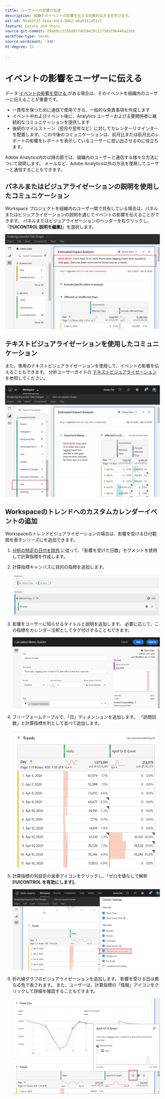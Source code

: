 ```yaml
---
title: ユーザーへの影響の伝達
description: 組織でのイベントの影響を伝える効果的な方法を学びます。
exl-id: 9ba83f3f-2eea-44c2-80b2-a0a9111d51cf
feature: Curate and Share
source-git-commit: 29ab0cc535bd8f74b50428c11756bf8b446a23ab
workflow-type: tm+mt
source-wordcount: '346'
ht-degree: 1%

---
```


# イベントの影響をユーザーに伝える

データ [ イベントの影響を受ける ](overview.md) がある場合は、そのイベントを組織内のユーザーに伝えることが重要です。

* 一貫性を保つために通信で使用できる、一般的な免責事項を作成します
* イベント中およびイベント後に、Analytics ユーザーおよび主要関係者に継続的なコミュニケーションを提供します
* 後続のマイルストーン（翌月や翌年など）に対してカレンダーリマインダーを配置します。 この今後のコミュニケーションは、前月比または前月比のレポートの影響をレポートを表示しているユーザーに思い出させるのに役立ちます。

Adobe Analytics内の以降の節では、組織内のユーザーと通信する様々な方法について説明します。 メールなど、Adobe Analytics以外の方法を使用してユーザーと通信することもできます。

## パネルまたはビジュアライゼーションの説明を使用したコミュニケーション

Workspace プロジェクトを組織内のユーザー間で共有している場合は、パネルまたはビジュアライゼーションの説明を通じてイベントの影響を伝えることができます。 パネルまたはビジュアライゼーションのヘッダーを右クリックし、「**[!UICONTROL 説明を編集]**」を選択します。

![ パネルの説明 ](assets/panel_description.png)

## テキストビジュアライゼーションを使用したコミュニケーション

また、専用のテキストビジュアライゼーションを使用して、イベントの影響を伝えることもできます。 分析ユーザーガイドの [ テキストビジュアライゼーション ](/help/analyze/analysis-workspace/visualizations/text.md) を参照してください。

![ テキストビジュアライゼーション ](assets/text_visualization.png)

## Workspaceのトレンドへのカスタムカレンダーイベントの追加

Workspaceのトレンドビジュアライゼーションの場合は、影響を受ける日付範囲を表すシリーズにを追加できます。

1. [ 分析の特定の日付を除外 ](segments.md) に従って、「影響を受けた日数」セグメントを使用して計算指標を作成します。
1. 計算指標キャンバスに目的の指標を追加します。

   ![指標](assets/calcmetric_event.png)

1. 影響をユーザーに知らせるタイトルと説明を追加します。 必要に応じて、この指標をカレンダー注釈としてタグ付けすることもできます。

   ![タイトルと説明](assets/calcmetric_title_description.png)

1. フリーフォームテーブルで、「日」ディメンションを追加します。 「訪問回数」と計算指標を列として並べて追加します。

   ![フリーフォームテーブル](assets/calcmetric_freeform.png)

1. 計算指標の列設定の歯車アイコンをクリックし、「ゼロを値なしで解釈 **[!UICONTROL を有効にします]**。

   ![ 計算指標の設定 ](assets/calcmetric_zero_no_value.png)

1. 折れ線グラフのビジュアライゼーションを追加します。 影響を受ける日は異なる色で表されます。 また、ユーザーは、計算指標の「情報」アイコンをクリックして詳細を確認することもできます。

   ![ 情報アイコン ](assets/calcmetric_infoicon.png)

